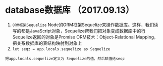 #  database数据库 （2017.09.13）

1. `ORM框架Sequelize`
Node的ORM框架Sequelize来操作数据库。这样，我们读写的都是JavaScript对象，Sequelize帮我们把对象变成数据库中的行
Sequelize返回的对象是Promise
ORM技术：Object-Relational Mapping，把关系数据库的表结构映射到对象上
2. `let seqz = app.locals.sequelize as Sequelize`
```
把app.locals.sequelize定义为 Sequelize的值，然后赋值给seqz
```